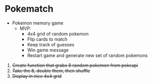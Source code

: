 # Pokematch

- Pokemon memory game
  - MVP:
	- 4x4 grid of random pokemon
	- Flip cards to match
	- Keep track of guesses
	- Win game message
	- Restart game and generate new set of random pokemons

1. ~~Create function that grabs 8 random pokemon from pokeapi~~
2. ~~Take the 8, double them, then shuffle~~
3. ~~Display in nice 4x4 grid~~
